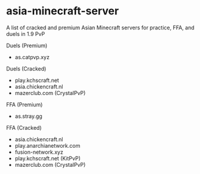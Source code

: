 # asia-minecraft-server
A list of cracked and premium Asian Minecraft servers for practice, FFA, and duels in 1.9 PvP

Duels (Premium)
- as.catpvp.xyz

Duels (Cracked)
- play.kchscraft.net
- asia.chickencraft.nl
- mazerclub.com (CrystalPvP)

FFA (Premium)
- as.stray.gg

FFA (Cracked)
- asia.chickencraft.nl
- play.anarchianetwork.com
- fusion-network.xyz
- play.kchscraft.net (KitPvP)
- mazerclub.com (CrystalPvP)
